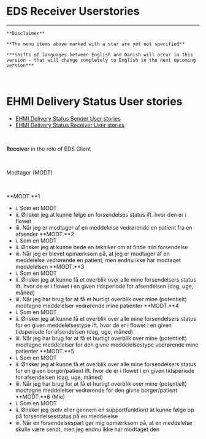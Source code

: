 # EDS Receiver Userstories

***

    **Disclaimer** 
    
    **The menu items above marked with a star are yet not specified**
    
    ***Shifts of languages between English and Danish will occur in this version - that will change completely to English in the next upcoming version***
    
<br/> 

# EHMI Delivery Status User stories

- [EHMI Delivery Status Sender User stories](#ehmi-delivery-status-sender-user-stories)
- [EHMI Delivery Status Receiver User stories](#ehmi-delivery-status-receiver-user-stories)
    
<br/> 

**Receiver** in the role of EDS Client

    
<br/> 

Modtager (MODT)

    
<br/> 

**MODT.**1
- i.	 Som en MODT
- ii.	 Ønsker jeg at kunne følge en forsendelses status ift. hvor den er i flowet 
- iii. Når jeg er modtager af en meddelelse vedrørende en patient fra en afsender
**MODT.**2
- i.	Som en MODT
- ii.	Ønsker jeg at kunne bede en tekniker om at finde min forsendelse
- iii.	Når jeg er blevet opmærksom på, at jeg er modtager af en meddelelse vedrørende en patient, men endnu ikke har modtaget meddelelsen
**MODT.**3
- i.	Som en MODT
- ii.	Ønsker jeg at kunne få et overblik over alle mine forsendelsers status ift. hvor de er i flowet i en given tidsperiode for afsendelsen (dag, uge, måned)
- iii.	Når jeg har brug for at få et hurtigt overblik over mine (potentielt) modtagne meddelelser vedrørende mine patienter
**MODT.**4
- i.	Som en MODT
- ii.	Ønsker jeg at kunne få et overblik over alle mine forsendelsers status for en given meddelelsestype ift. hvor de er i flowet i en given tidsperiode for afsendelsen (dag, uge, måned)
- iii.	Når jeg har brug for at få et hurtigt overblik over mine (potentielt) modtagne meddelelser for den givne meddelelsestype vedrørende mine patienter
**MODT.**5
- i.	Som en MODT
- ii.	Ønsker jeg at kunne få et overblik over alle mine forsendelsers status for en given borger/patient ift. hvor de er i flowet i en given tidsperiode for afsendelsen (dag, uge, måned)
- iii.	Når jeg har brug for at få et hurtigt overblik over mine (potentielt) modtagne meddelelser vedrørende for den givne borger/patient
**MODT.**6 (Mie)
- i.	Som en MODT
- ii.	Ønsker jeg (selv eller gennem en supportfunktion) at kunne følge op på forsendelsesstatus på en meddelelse
- iii.	Når en forsendelsespart gør mig opmærksom på, at en meddelelse skulle være sendt, men jeg endnu ikke har modtaget den

